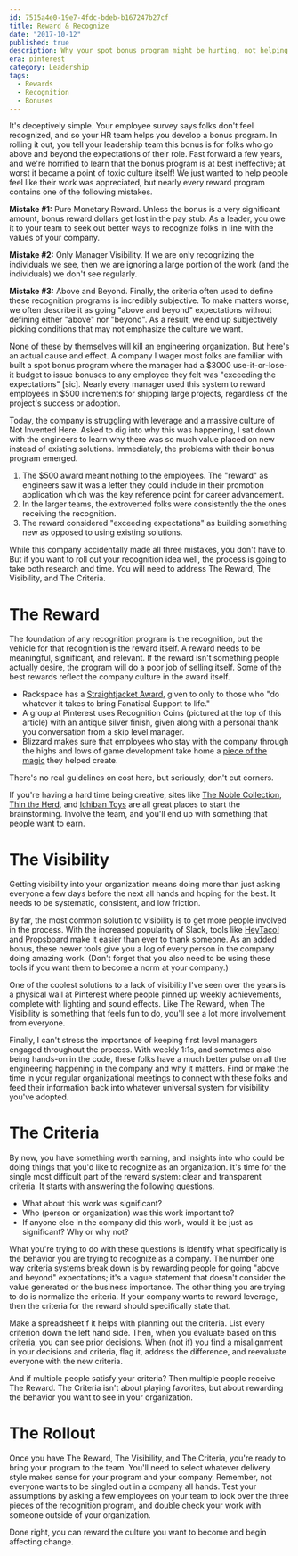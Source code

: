 ```yaml
---
id: 7515a4e0-19e7-4fdc-bdeb-b167247b27cf
title: Reward & Recognize
date: "2017-10-12"
published: true
description: Why your spot bonus program might be hurting, not helping
era: pinterest
category: Leadership
tags:
  - Rewards
  - Recognition
  - Bonuses
---
```


It's deceptively simple. Your employee survey says folks don't feel recognized, and so your HR team helps you develop a bonus program. In rolling it out, you tell your leadership team this bonus is for folks who go above and beyond the expectations of their role. Fast forward a few years, and we're horrified to learn that the bonus program is at best ineffective; at worst it became a point of toxic culture itself! We just wanted to help people feel like their work was appreciated, but nearly every reward program contains one of the following mistakes.

**Mistake #1:** Pure Monetary Reward. Unless the bonus is a very significant amount, bonus reward dollars get lost in the pay stub. As a leader, you owe it to your team to seek out better ways to recognize folks in line with the values of your company.

**Mistake #2:** Only Manager Visibility. If we are only recognizing the individuals we see, then we are ignoring a large portion of the work (and the individuals) we don't see regularly.

**Mistake #3:** Above and Beyond. Finally, the criteria often used to define these recognition programs is incredibly subjective. To make matters worse, we often describe it as going "above and beyond" expectations without defining either "above" nor "beyond". As a result, we end up subjectively picking conditions that may not emphasize the culture we want.

None of these by themselves will kill an engineering organization. But here's an actual cause and effect. A company I wager most folks are familiar with built a spot bonus program where the manager had a $3000 use-it-or-lose-it budget to issue bonuses to any employee they felt was "exceeding the expectations" [sic]. Nearly every manager used this system to reward employees in $500 increments for shipping large projects, regardless of the project's success or adoption.

Today, the company is struggling with leverage and a massive culture of Not Invented Here. Asked to dig into why this was happening, I sat down with the engineers to learn why there was so much value placed on new instead of existing solutions. Immediately, the problems with their bonus program emerged.

1. The $500 award meant nothing to the employees. The "reward" as engineers saw it was a letter they could include in their promotion application which was the key reference point for career advancement.
2. In the larger teams, the extroverted folks were consistently the the ones receiving the recognition.
3. The reward considered "exceeding expectations" as building something new as opposed to using existing solutions.

While this company accidentally made all three mistakes, you don't have to. But if you want to roll out your recognition idea well, the process is going to take both research and time. You will need to address The Reward, The Visibility, and The Criteria.

# The Reward

The foundation of any recognition program is the recognition, but the vehicle for that recognition is the reward itself. A reward needs to be meaningful, significant, and relevant. If the reward isn't something people actually desire, the program will do a poor job of selling itself. Some of the best rewards reflect the company culture in the award itself.

- Rackspace has a [Straightjacket Award](https://blog.rackspace.com/and-the-straightjacket-goes-to-drum-roll-please), given to only to those who "do whatever it takes to bring Fanatical Support to life."
- A group at Pinterest uses Recognition Coins (pictured at the top of this article) with an antique silver finish, given along with a personal thank you conversation from a skip level manager.
- Blizzard makes sure that employees who stay with the company through the highs and lows of game development take home a [piece of the magic](http://us.blizzard.com/en-us/company/about/service-awards.html) they helped create.

There's no real guidelines on cost here, but seriously, don't cut corners.

If you're having a hard time being creative, sites like [The Noble Collection](https://www.noblecollection.com/), [Thin the Herd](https://www.thintheherdguitars.com/buy-now), and [Ichiban Toys](http://www.ichibantoys.com/) are all great places to start the brainstorming. Involve the team, and you'll end up with something that people want to earn.

# The Visibility

Getting visibility into your organization means doing more than just asking everyone a few days before the next all hands and hoping for the best. It needs to be systematic, consistent, and low friction.

By far, the most common solution to visibility is to get more people involved in the process. With the increased popularity of Slack, tools like [HeyTaco!](https://www.heytaco.chat/) and [Propsboard](http://www.propsboard.com/) make it easier than ever to thank someone. As an added bonus, these newer tools give you a log of every person in the company doing amazing work. (Don't forget that you also need to be using these tools if you want them to become a norm at your company.)

One of the coolest solutions to a lack of visibility I've seen over the years is a physical wall at Pinterest where people pinned up weekly achievements, complete with lighting and sound effects. Like The Reward, when The Visibility is something that feels fun to do, you'll see a lot more involvement from everyone.

Finally, I can't stress the importance of keeping first level managers engaged throughout the process. With weekly 1:1s, and sometimes also being hands-on in the code, these folks have a much better pulse on all the engineering happening in the company and why it matters. Find or make the time in your regular organizational meetings to connect with these folks and feed their information back into whatever universal system for visibility you've adopted.

# The Criteria

By now, you have something worth earning, and insights into who could be doing things that you'd like to recognize as an organization. It's time for the single most difficult part of the reward system: clear and transparent criteria. It starts with answering the following questions.

- What about this work was significant?
- Who (person or organization) was this work important to?
- If anyone else in the company did this work, would it be just as significant? Why or why not?

What you're trying to do with these questions is identify what specifically is the behavior you are trying to recognize as a company. The number one way criteria systems break down is by rewarding people for going "above and beyond" expectations; it's a vague statement that doesn't consider the value generated or the business importance. The other thing you are trying to do is normalize the criteria. If your company wants to reward leverage, then the criteria for the reward should specifically state that.

Make a spreadsheet f it helps with planning out the criteria. List every criterion down the left hand side. Then, when you evaluate based on this criteria, you can see prior decisions. When (not if) you find a misalignment in your decisions and criteria, flag it, address the difference, and reevaluate everyone with the new criteria.

And if multiple people satisfy your criteria? Then multiple people receive The Reward. The Criteria isn't about playing favorites, but about rewarding the behavior you want to see in your organization.

# The Rollout

Once you have The Reward, The Visibility, and The Criteria, you're ready to bring your program to the team. You'll need to select whatever delivery style makes sense for your program and your company. Remember, not everyone wants to be singled out in a company all hands. Test your assumptions by asking a few employees on your team to look over the three pieces of the recognition program, and double check your work with someone outside of your organization.

Done right, you can reward the culture you want to become and begin affecting change.
